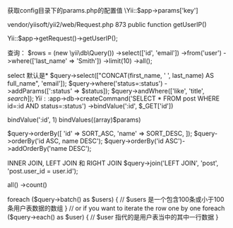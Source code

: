 获取config目录下的params.php的配置值
\Yii::$app->params['key']

vendor/yiisoft/yii2/web/Request.php
 873 public function getUserIP()

 Yii::$app->getRequest()->getUserIP();


查询：
$rows = (new \yii\db\Query())
    ->select(['id', 'email'])
    ->from('user')
    ->where(['last_name' => 'Smith'])
    ->limit(10)
    ->all();


select  默认是*
  $query->select(["CONCAT(first_name, ' ', last_name) AS full_name", 'email']); 
  $query->where('status=:status')
    ->addParams([':status' => $status]);
  $query->andWhere(['like', 'title', $search]);
Yii::$app->db->createCommand('SELECT * FROM post WHERE id=:id AND status=:status')
           ->bindValue(':id', $_GET['id'])


bindValue(':id', 1)
bindValues((array)$params) 

$query->orderBy([
    'id' => SORT_ASC,
    'name' => SORT_DESC,
]);
$query->orderBy('id ASC, name DESC');
$query->orderBy('id ASC')->addOrderBy('name DESC');

INNER JOIN, LEFT JOIN 和 RIGHT JOIN
$query->join('LEFT JOIN', 'post', 'post.user_id = user.id');


all()
->count()

foreach ($query->batch() as $users) {
    // $users 是一个包含100条或小于100条用户表数据的数组
}
// or if you want to iterate the row one by one
foreach ($query->each() as $user) {
    // $user 指代的是用户表当中的其中一行数据
}